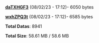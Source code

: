 [**daTXHGF3**](/data/daTXHGF3.txt) (08/02/23 - 17:12)- 6050 bytes

[**wxhZPQ3t**](/data/wxhZPQ3t.txt) (08/02/23 - 17:12)- 6585 bytes

**Total Datas**: 8941

**Total Size**: 58.61 MB / 58.6 MB